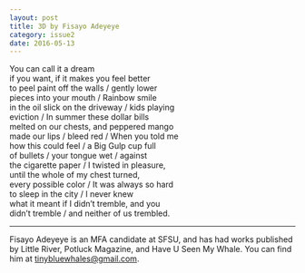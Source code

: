 ```yaml
---
layout: post
title: 3D by Fisayo Adeyeye
category: issue2
date: 2016-05-13
---
```


You can call it a dream <br>
if you want, if it makes you feel better <br>
to peel paint off the walls / gently lower <br>
pieces into your mouth /  Rainbow smile <br>
in the oil slick on the driveway / kids playing <br>
eviction / In summer these dollar bills <br>
melted on our chests, and peppered mango <br>
made our lips / bleed red / When you told me <br>
how this could feel / a Big Gulp cup full <br>
of bullets / your tongue wet / against <br>
the cigarette paper / I twisted in pleasure, <br>
until the whole of my chest turned, <br>
every possible color / It was always so hard <br>
to sleep in the city / I never knew <br>
what it meant  if I didn’t tremble, and you <br>
didn’t tremble / and neither of us trembled.<br>

___

Fisayo Adeyeye is an MFA candidate at SFSU, and has had works published by Little River, Potluck Magazine, and Have U Seen My Whale. You can find him at tinybluewhales@gmail.com.